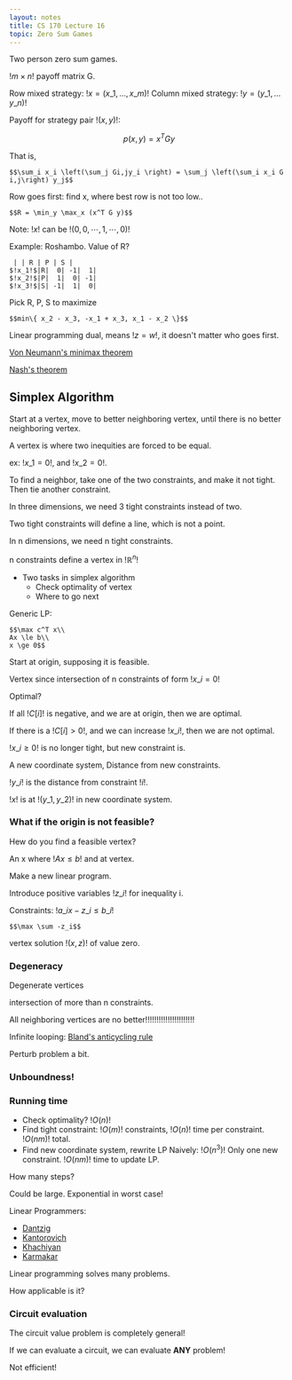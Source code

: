 ```yaml
---
layout: notes
title: CS 170 Lecture 16
topic: Zero Sum Games
---
```


Two person zero sum games.

$!m \times n!$ payoff matrix G.

Row mixed strategy: $!x = (x\_1, \dots, x\_m)!$
Column mixed strategy: $!y = (y\_1, \dots y\_n)!$

Payoff for strategy pair $!(x, y)!$:

$$p(x,y) = x^TGy$$

That is,

    $$\sum_i x_i \left(\sum_j Gi,jy_i \right) = \sum_j \left(\sum_i x_i G i,j\right) y_j$$

Row goes first:
find x, where best row is not too low..

    $$R = \min_y \max_x (x^T G y)$$

Note: $!x!$ can be $!(0,0,\cdots,1,\cdots,0)!$

Example: Roshambo. Value of R?

     | | R | P | S |
    $!x_1!$|R|  0| -1|  1|
    $!x_2!$|P|  1|  0| -1|
    $!x_3!$|S| -1|  1|  0|

Pick R, P, S to maximize

    $$min\{ x_2 - x_3, -x_1 + x_3, x_1 - x_2 \}$$

Linear programming dual, means $!z = w!$, it doesn't matter who goes first. 

[Von Neumann's minimax theorem](http://en.wikipedia.org/wiki/Minimax)

[Nash's theorem](http://en.wikipedia.org/wiki/Nash_equilibrium)

## Simplex Algorithm
Start at a vertex, move to better neighboring vertex, until there is no better
neighboring vertex. 

A vertex is where two inequities are forced to be equal. 

ex: $!x\_1 = 0!$, and $!x\_2 = 0!$.

To find a neighbor, take one of the two constraints, and make it not tight. Then
tie another constraint. 

In three dimensions, we need 3 tight constraints instead of two.

Two tight constraints will define a line, which is not a point. 

In n dimensions, we need n tight constraints. 

n constraints define a vertex in $!\mathbb{R}^n!$

* Two tasks in simplex algorithm
  * Check optimality of vertex
  * Where to go next

Generic LP:

    $$\max c^T x\\
    Ax \le b\\
    x \ge 0$$

Start at origin, supposing it is feasible.

Vertex since intersection of n constraints of form $!x\_i = 0!$

Optimal? 

If all $!C[i]!$ is negative, and we are at origin, then we are optimal. 

If there is a $!C[i] > 0!$, and we can increase $!x\_i!$, then we are not
optimal. 

$!x\_i \ge 0!$ is no longer tight, but new constraint is. 

A new coordinate system, Distance from new constraints. 

$!y\_i!$ is the distance from constraint $!i!$. 

$!x!$ is at $!(y\_1, y\_2)!$ in new coordinate system. 

### What if the origin is not feasible?

Hew do you find a feasible vertex?

An x where $!Ax \le b!$ and at vertex.

Make a new linear program. 

Introduce positive variables $!z\_i!$ for inequality i.

Constraints: $!a\_ix - z\_i \le b\_i!$

    $$\max \sum -z_i$$

vertex solution $!(x, z)!$ of value zero. 

### Degeneracy

Degenerate vertices 

intersection of more than n constraints. 

All neighboring vertices are no better!!!!!!!!!!!!!!!!!!!!!!

Infinite looping: 
[Bland's anticycling rule](http://en.wikipedia.org/wiki/Bland's_rule)

Perturb problem a bit. 

### Unboundness!

### Running time
* Check optimality? $!O(n)!$
* Find tight constraint: $!O(m)!$ constraints, $!O(n)!$ time per constraint.
  $!O(nm)!$ total.
* Find new coordinate system, rewrite LP
  Naively: $!O(n^3)!$
Only one new constraint. 
$!O(nm)!$ time to update LP.

How many steps?

Could be large. Exponential in worst case!

Linear Programmers: 
* [Dantzig](http://en.wikipedia.org/wiki/George_Dantzig)
* [Kantorovich](http://en.wikipedia.org/wiki/Leonid_Kantorovich)
* [Khachiyan](http://en.wikipedia.org/wiki/Leonid_Khachiyan)
* [Karmakar](http://en.wikipedia.org/wiki/Narendra_Karmarkar)

Linear programming solves many problems.

How applicable is it?

### Circuit evaluation

The circuit value problem is completely general!

If we can evaluate a circuit, we can evaluate __ANY__ problem!

Not efficient!

